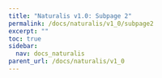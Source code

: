 ```yaml
---
title: "Naturalis v1.0: Subpage 2"
permalink: /docs/naturalis/v1_0/subpage2
excerpt: ""
toc: true
sidebar:
  nav: docs_naturalis
parent_url: /docs/naturalis/v1_0
---
```


